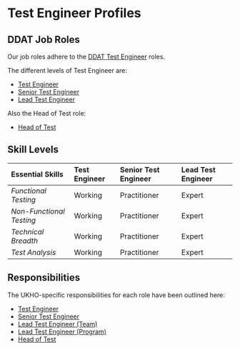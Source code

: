 # Test Engineer Profiles

## DDAT Job Roles

Our job roles adhere to the [DDAT Test Engineer](https://www.gov.uk/guidance/test-engineer) roles.

The different levels of Test Engineer are:

* [Test Engineer](https://www.gov.uk/guidance/test-engineer#test-engineer)
* [Senior Test Engineer](https://www.gov.uk/guidance/test-engineer#senior-test-engineer)
* [Lead Test Engineer](https://www.gov.uk/guidance/test-engineer#lead-test-engineer)

Also the Head of Test role: 

* [Head of Test](https://www.gov.uk/guidance/test-manager#head-of-test)

## Skill Levels

| Essential Skills         | Test Engineer | Senior Test Engineer | Lead Test Engineer |
| :----------------------- | :------------ | :------------------- | :----------------- |
| *Functional Testing*     | Working       |Practitioner          |Expert              |
| *Non-Functional Testing* | Working       |Practitioner          |Expert              |
| *Technical Breadth*      | Working       |Practitioner          |Expert              |
| *Test Analysis*          | Working       |Practitioner          |Expert              |

## Responsibilities

The UKHO-specific responsibilities for each role have been outlined here:

* [Test Engineer](roles/test-engineer.md)
* [Senior Test Engineer](roles/senior-test-engineer.md)
* [Lead Test Engineer (Team)](roles/lead-team-test-engineer.md)
* [Lead Test Engineer (Program)](roles/lead-program-test-engineer.md)
* [Head of Test](roles/head-of-test.md)
